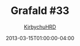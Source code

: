 ---
title: "Grafald #33"
type: "image"
date: 2013-03-15T01:00:00-04:00
draft: false
categories:
- blog
- projects
- grafald
image_path: "../img/2013/33.png"
alt_text: ""
is_subpage: true
author: "[KirbychuHRD](https://cohost.org/KirbychuHRD)"
---